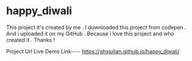# happy_diwali
This project it's created by me . I downloaded this project from codepen . And i uploaded it on my GitHub . Because i love this project and who created it . Thanks !


Project  Url Live Demo Link----
https://ghsjulian.github.io/happy_diwali/
